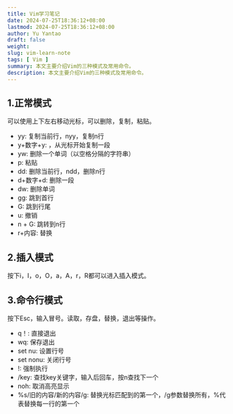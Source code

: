 ```yaml
---
title: Vim学习笔记
date: 2024-07-25T18:36:12+08:00
lastmod: 2024-07-25T18:36:12+08:00
author: Yu Yantao
draft: false
weight:
slug: vim-learn-note
tags: [ Vim ]
summary: 本文主要介绍Vim的三种模式及常用命令。
description: 本文主要介绍Vim的三种模式及常用命令。
---
```


## 1.正常模式

可以使用上下左右移动光标，可以删除，复制，粘贴。

- yy: 复制当前行，nyy，复制n行
- y+数字+y: ，从光标开始复制一段
- yw: 删除一个单词（以空格分隔的字符串）
- p: 粘贴
- dd: 删除当前行，ndd，删除n行
- d+数字+d: 删除一段
- dw: 删除单词
- gg: 跳到首行
- G: 跳到行尾
- u: 撤销
- n + G: 跳转到n行
- r+内容: 替换

## 2.插入模式

按下i，I，o，O，a，A，r，R都可以进入插入模式。

## 3.命令行模式

按下Esc，输入冒号。读取，存盘，替换，退出等操作。

- q！: 直接退出
- wq: 保存退出
- set nu: 设置行号
- set nonu: 关闭行号
- !: 强制执行
- /key: 查找key关键字，输入后回车，按n查找下一个
- noh: 取消高亮显示
- %s/旧的内容/新的内容/g: 替换光标匹配到的第一个，/g参数替换所有，%代表替换每一行的第一个

